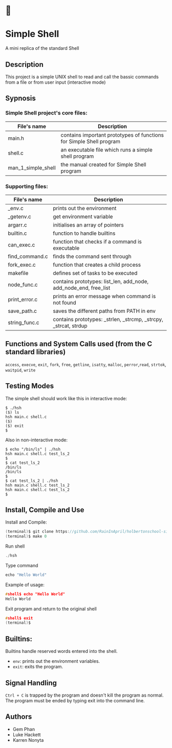 # :shell:
# Simple Shell #
A mini replica of the standard Shell 

## Description ##
This project is a simple UNIX shell to read and call the bassic commands from a file or from user input (interactive mode)

## Sypnosis ##
### Simple Shell project's core files:
| File's name        | Description                                                         |
|--------------------|---------------------------------------------------------------------|
| main.h             | contains important prototypes of functions for Simple Shell program |
| shell.c            | an executable file which runs a simple shell program                |
| man_1_simple_shell | the manual created for Simple Shell program                         |

### Supporting files:
| File's name    | Description                                                      |
|----------------|------------------------------------------------------------------|
| _env.c         | prints out the environment                                       |
| _getenv.c      | get environment variable                                         |
| argarr.c       | initialises an array of pointers                                 |
| builtin.c      | function to handle builtins                                      |
| can_exec.c     | function that checks if a command is executable                  |
| find_command.c | finds the command sent through                                   |
| fork_exec.c    | function that creates a child process                            |
| makefile       | defines set of tasks to be executed                              |
| node_func.c    | contains prototypes: list_len, add_node, add_node_end, free_list |
| print_error.c  | prints an error message when command is not found                |
| save_path.c    | saves the different paths from PATH in env                       |
| string_func.c  | contains prototypes: _strlen, _strcmp, _strcpy, _strcat, strdup  |

## Functions and System Calls used (from the C standard libraries)
`access`, `execve`, `exit`, `fork`, `free`, `getline`, `isatty`, `malloc`, `perror`,`read`, `strtok`, `waitpid`, `write`

## Testing Modes ##
The simple shell should work like this in interactive mode:
```
$ ./hsh
($) ls
hsh main.c shell.c
($)
($) exit
$
```
Also in non-interactive mode:
```
$ echo "/bin/ls" | ./hsh
hsh main.c shell.c test_ls_2
$
$ cat test_ls_2
/bin/ls
/bin/ls
$
$ cat test_ls_2 | ./hsh
hsh main.c shell.c test_ls_2
hsh main.c shell.c test_ls_2
$
```

## Install, Compile and Use ##
Install and Compile:
```C
(terminal)$ git clone https://github.com/RainInApril/holbertonschool-simple_shell.git
(terminal)$ make 0
```
Run shell
```C
./hsh
```
Type command
```C
echo "Hello World"
```
Example of usage:
```C
#shell$ echo "Hello World"
Hello World
```
Exit program and return to the original shell
```C
#shell$ exit
(terminal)$
```
## Builtins: ##
Builtins handle reserved words entered into the shell. 
- `env`: prints out the environment variables.
- `exit`: exits the program.

## Signal Handling ##
`Ctrl + C` is trapped by the program and doesn't kill the program as normal. The program
must be ended by typing exit into the command line.

## Authors ##

* Gem Phan
* Luke Hackett
* Karren Nonyta
